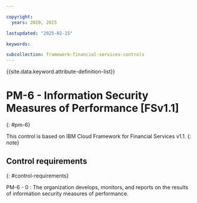 ```yaml
---

copyright:
  years: 2020, 2025

lastupdated: "2025-02-15"

keywords:

subcollection: framework-financial-services-controls
---
```


{{site.data.keyword.attribute-definition-list}}

               
# PM-6 - Information Security Measures of Performance [FSv1.1]
{: #pm-6}

This control is based on IBM Cloud Framework for Financial Services v1.1.
{: note}


## Control requirements
{: #control-requirements}

PM-6 - 0
    : The organization develops, monitors, and reports on the results of information security measures of performance.





